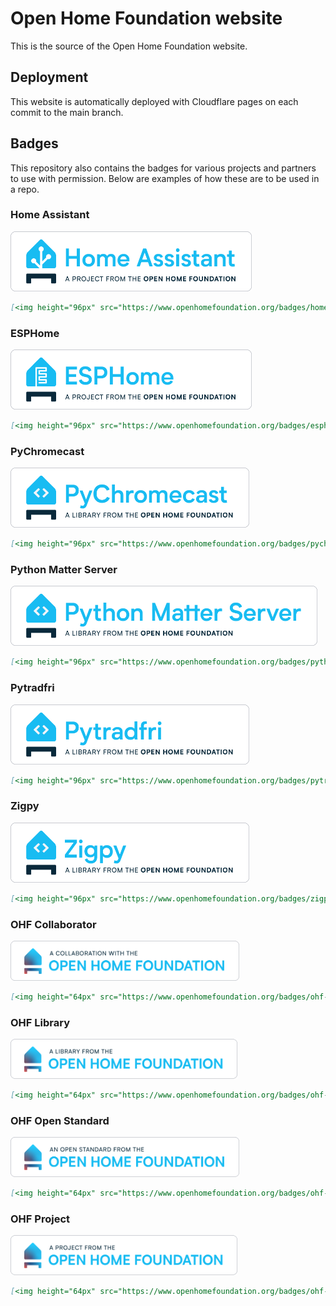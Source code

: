 # Open Home Foundation website

This is the source of the Open Home Foundation website.

## Deployment

This website is automatically deployed with Cloudflare pages on each commit to the main branch.

## Badges
This repository also contains the badges for various projects and partners to use with permission. Below are examples of how these are to be used in a repo.
### Home Assistant
[<img height="96px" src="./badges/home-assistant.png">](https://www.openhomefoundation.org/)
```markdown
[<img height="96px" src="https://www.openhomefoundation.org/badges/home-assistant.png">](https://www.openhomefoundation.org/)
```
### ESPHome
[<img height="96px" src="./badges/esphome.png">](https://www.openhomefoundation.org/)
```markdown
[<img height="96px" src="https://www.openhomefoundation.org/badges/esphome.png">](https://www.openhomefoundation.org/)
```
### PyChromecast
[<img height="96px" src="./badges/pychromecast.png">](https://www.openhomefoundation.org/)
```markdown
[<img height="96px" src="https://www.openhomefoundation.org/badges/pychromecast.png">](https://www.openhomefoundation.org/)
```
### Python Matter Server
[<img height="96px" src="./badges/python-matter-server.png">](https://www.openhomefoundation.org/)
```markdown
[<img height="96px" src="https://www.openhomefoundation.org/badges/python-matter-server.png">](https://www.openhomefoundation.org/)
```
### Pytradfri
[<img height="96px" src="./badges/pytradfri.png">](https://www.openhomefoundation.org/)
```markdown
[<img height="96px" src="https://www.openhomefoundation.org/badges/pytradfri.png">](https://www.openhomefoundation.org/)
```
### Zigpy
[<img height="96px" src="./badges/zigpy.png">](https://www.openhomefoundation.org/)
```markdown
[<img height="96px" src="https://www.openhomefoundation.org/badges/zigpy.png">](https://www.openhomefoundation.org/)
```
### OHF Collaborator
[<img height="64px" src="./badges/ohf-collaboration.png">](https://www.openhomefoundation.org/)
```markdown
[<img height="64px" src="https://www.openhomefoundation.org/badges/ohf-collaboration.png">](https://www.openhomefoundation.org/)
```
### OHF Library
[<img height="64px" src="./badges/ohf-library.png">](https://www.openhomefoundation.org/)
```markdown
[<img height="64px" src="https://www.openhomefoundation.org/badges/ohf-library.png">](https://www.openhomefoundation.org/)
```
### OHF Open Standard
[<img height="64px" src="./badges/ohf-open-standard.png">](https://www.openhomefoundation.org/)
```markdown
[<img height="64px" src="https://www.openhomefoundation.org/badges/ohf-open-standard.png">](https://www.openhomefoundation.org/)
```
### OHF Project
[<img height="64px" src="./badges/ohf-project.png">](https://www.openhomefoundation.org/)
```markdown
[<img height="64px" src="https://www.openhomefoundation.org/badges/ohf-project.png">](https://www.openhomefoundation.org/)
```